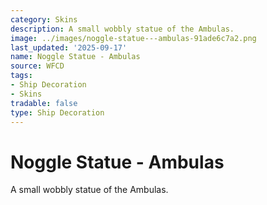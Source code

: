 ```yaml
---
category: Skins
description: A small wobbly statue of the Ambulas.
image: ../images/noggle-statue---ambulas-91ade6c7a2.png
last_updated: '2025-09-17'
name: Noggle Statue - Ambulas
source: WFCD
tags:
- Ship Decoration
- Skins
tradable: false
type: Ship Decoration
---
```


# Noggle Statue - Ambulas

A small wobbly statue of the Ambulas.

